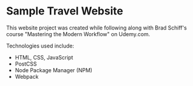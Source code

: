 # Sample Travel Website

This website project was created while following along with Brad Schiff's course "Mastering the Modern Workflow" on Udemy.com.

Technologies used include:
* HTML, CSS, JavaScript
* PostCSS
* Node Package Manager (NPM)
* Webpack
